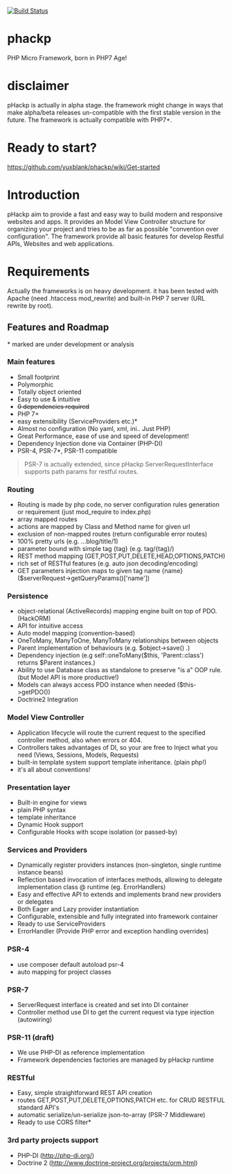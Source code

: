 [![Build Status](https://travis-ci.org/yuxblank/phackp.svg?branch=master)](https://travis-ci.org/yuxblank/phackp)

# phackp
PHP Micro Framework, born in PHP7 Age!

# disclaimer

pHackp is actually in alpha stage.
the framework might change in ways that make alpha/beta releases un-compatible with the first stable version in the future.
The framework is actually compatible with PHP7+.

# Ready to start?
https://github.com/yuxblank/phackp/wiki/Get-started

# Introduction
pHackp aim to provide a fast and easy way to build modern and responsive websites and apps.
It provides an Model View Controller structure for organizing your project and tries to be as far as possible "convention over configuration".
The framework provide all basic features for develop Restful APIs, Websites and web applications.

# Requirements
Actually the frameworks is on heavy development. it has been tested with Apache (need .htaccess mod_rewrite) and built-in PHP 7 server (URL rewrite by root).


## Features and Roadmap
\* marked are under development or analysis

### Main features
  * Small footprint
  * Polymorphic
  * Totally object oriented
  * Easy to use & intuitive
  * ~~0 dependencies required~~
  * PHP 7+
  * easy extensibility (ServiceProviders etc.)*
  * Almost no configuration (No yaml, xml, ini.. Just PHP)
  * Great Performance, ease of use and speed of development!
  * Dependency Injection done via Container (PHP-DI)
  * PSR-4, PSR-7*, PSR-11 compatible
 
 
> PSR-7 is actually extended, since pHackp ServerRequestInterface supports path params for restful routes.

### Routing
  * Routing is made by php code, no server configuration rules generation or requirement (just mod_require to index.php)
  * array mapped routes
  * actions are mapped by Class and Method name for given url
  * exclusion of non-mapped routes (return configurable error routes)
  * 100% pretty urls (e.g. ...blog/title/1)
  * parameter bound with simple tag {tag} (e.g. tag/{tag}/)
  * REST method mapping (GET,POST,PUT,DELETE,HEAD,OPTIONS,PATCH)
  * rich set of RESTful features (e.g. auto json decoding/encoding)
  * GET parameters injection maps to given tag name {name} ($serverRequest->getQueryParams()['name'])

### Persistence
   * object-relational (ActiveRecords) mapping engine built on top of PDO. (HackORM)
   * API for intuitive access
   * Auto model mapping (convention-based)
   * OneToMany, ManyToOne, ManyToMany relationships between objects
   * Parent implementation of behaviours (e.g. $object->save() .)
   * Dependency injection (e.g self::oneToMany($this, 'Parent::class') returns $Parent instances.)
   * Ability to use Database class as standalone to preserve "is a" OOP rule. (but Model API is more productive!)
   * Models can always access PDO instance when needed ($this->getPDO())
   * Doctrine2 Integration
   
### Model View Controller
  * Application lifecycle will route the current request to the specified controller method, also when errors or 404.
  * Controllers takes advantages of DI, so your are free to Inject what you need (Views, Sessions, Models, Requests)
  * built-in template system support template inheritance. (plain php!)
  * it's all about conventions!

### Presentation layer
  * Built-in engine for views
   * plain PHP syntax
   * template inheritance
   * Dynamic Hook support
   * Configurable Hooks with scope isolation (or passed-by)
   
### Services and Providers
   * Dynamically register providers instances (non-singleton, single runtime instance beans)
   * Reflection based invocation of interfaces methods, allowing to delegate implementation class @ runtime (eg. ErrorHandlers)
   * Easy and effective API to extends and implements brand new providers or delegates
   * Both Eager and Lazy provider instantiation
   * Configurable, extensible and fully integrated into framework container
   * Ready to use ServiceProviders
   * ErrorHandler (Provide PHP error and exception handling overrides)
   
### PSR-4
  * use composer default autoload psr-4
  * auto mapping for project classes
  
### PSR-7
   * ServerRequest interface is created and set into DI container
   * Controller method use DI to get the current request via type injection (autowiring)
   
### PSR-11 (draft)
  * We use PHP-DI as reference implementation
  * Framework dependencies factories are managed by pHackp runtime
  
### RESTful
  * Easy, simple straightforward REST API creation
  * routes GET,POST,PUT,DELETE,OPTIONS,PATCH etc. for CRUD RESTFUL standard API's
  * automatic serialize/un-serialize json-to-array (PSR-7 Middleware)
  * Ready to use CORS filter*
  
### 3rd party projects support
  * PHP-DI (http://php-di.org/)
  * Doctrine 2 (http://www.doctrine-project.org/projects/orm.html)
